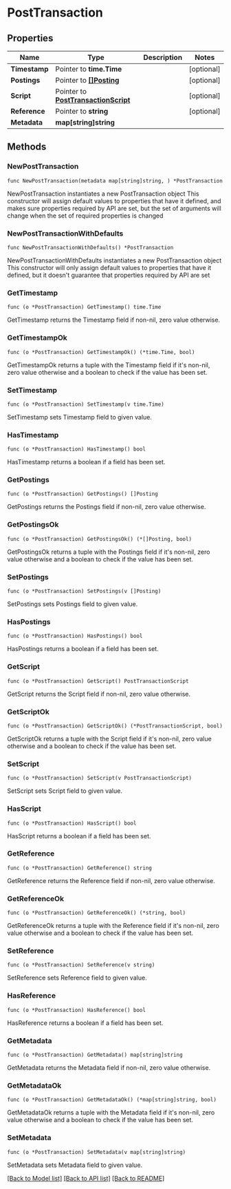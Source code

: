 # PostTransaction

## Properties

Name | Type | Description | Notes
------------ | ------------- | ------------- | -------------
**Timestamp** | Pointer to **time.Time** |  | [optional] 
**Postings** | Pointer to [**[]Posting**](Posting.md) |  | [optional] 
**Script** | Pointer to [**PostTransactionScript**](PostTransactionScript.md) |  | [optional] 
**Reference** | Pointer to **string** |  | [optional] 
**Metadata** | **map[string]string** |  | 

## Methods

### NewPostTransaction

`func NewPostTransaction(metadata map[string]string, ) *PostTransaction`

NewPostTransaction instantiates a new PostTransaction object
This constructor will assign default values to properties that have it defined,
and makes sure properties required by API are set, but the set of arguments
will change when the set of required properties is changed

### NewPostTransactionWithDefaults

`func NewPostTransactionWithDefaults() *PostTransaction`

NewPostTransactionWithDefaults instantiates a new PostTransaction object
This constructor will only assign default values to properties that have it defined,
but it doesn't guarantee that properties required by API are set

### GetTimestamp

`func (o *PostTransaction) GetTimestamp() time.Time`

GetTimestamp returns the Timestamp field if non-nil, zero value otherwise.

### GetTimestampOk

`func (o *PostTransaction) GetTimestampOk() (*time.Time, bool)`

GetTimestampOk returns a tuple with the Timestamp field if it's non-nil, zero value otherwise
and a boolean to check if the value has been set.

### SetTimestamp

`func (o *PostTransaction) SetTimestamp(v time.Time)`

SetTimestamp sets Timestamp field to given value.

### HasTimestamp

`func (o *PostTransaction) HasTimestamp() bool`

HasTimestamp returns a boolean if a field has been set.

### GetPostings

`func (o *PostTransaction) GetPostings() []Posting`

GetPostings returns the Postings field if non-nil, zero value otherwise.

### GetPostingsOk

`func (o *PostTransaction) GetPostingsOk() (*[]Posting, bool)`

GetPostingsOk returns a tuple with the Postings field if it's non-nil, zero value otherwise
and a boolean to check if the value has been set.

### SetPostings

`func (o *PostTransaction) SetPostings(v []Posting)`

SetPostings sets Postings field to given value.

### HasPostings

`func (o *PostTransaction) HasPostings() bool`

HasPostings returns a boolean if a field has been set.

### GetScript

`func (o *PostTransaction) GetScript() PostTransactionScript`

GetScript returns the Script field if non-nil, zero value otherwise.

### GetScriptOk

`func (o *PostTransaction) GetScriptOk() (*PostTransactionScript, bool)`

GetScriptOk returns a tuple with the Script field if it's non-nil, zero value otherwise
and a boolean to check if the value has been set.

### SetScript

`func (o *PostTransaction) SetScript(v PostTransactionScript)`

SetScript sets Script field to given value.

### HasScript

`func (o *PostTransaction) HasScript() bool`

HasScript returns a boolean if a field has been set.

### GetReference

`func (o *PostTransaction) GetReference() string`

GetReference returns the Reference field if non-nil, zero value otherwise.

### GetReferenceOk

`func (o *PostTransaction) GetReferenceOk() (*string, bool)`

GetReferenceOk returns a tuple with the Reference field if it's non-nil, zero value otherwise
and a boolean to check if the value has been set.

### SetReference

`func (o *PostTransaction) SetReference(v string)`

SetReference sets Reference field to given value.

### HasReference

`func (o *PostTransaction) HasReference() bool`

HasReference returns a boolean if a field has been set.

### GetMetadata

`func (o *PostTransaction) GetMetadata() map[string]string`

GetMetadata returns the Metadata field if non-nil, zero value otherwise.

### GetMetadataOk

`func (o *PostTransaction) GetMetadataOk() (*map[string]string, bool)`

GetMetadataOk returns a tuple with the Metadata field if it's non-nil, zero value otherwise
and a boolean to check if the value has been set.

### SetMetadata

`func (o *PostTransaction) SetMetadata(v map[string]string)`

SetMetadata sets Metadata field to given value.



[[Back to Model list]](../README.md#documentation-for-models) [[Back to API list]](../README.md#documentation-for-api-endpoints) [[Back to README]](../README.md)


